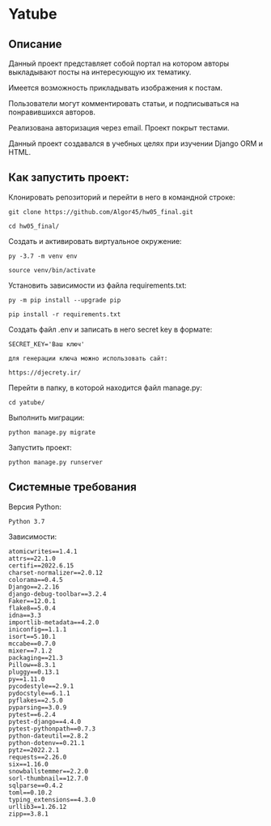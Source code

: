 # Yatube

## Описание
Данный проект представляет собой  портал на котором авторы выкладывают посты на интересующую их тематику.

Имеется возможность прикладывать изображения к постам.

Пользователи могут комментировать  статьи, и подписываться на понравившихся авторов.

Реализована авторизация через email. Проект покрыт тестами.

Данный проект создавался в учебных целях при изучении Django ORM и HTML.


## Как запустить проект:

Клонировать репозиторий и перейти в него в командной строке:

```
git clone https://github.com/Algor45/hw05_final.git
```

```
cd hw05_final/
```

Cоздать и активировать виртуальное окружение:

```
py -3.7 -m venv env
```

```
source venv/bin/activate
```

Установить зависимости из файла requirements.txt:

```
py -m pip install --upgrade pip
```

```
pip install -r requirements.txt
```

Создать файл .env и записать в него secret key в формате:

```
SECRET_KEY='Ваш ключ'

для генерации ключа можно использовать сайт:

https://djecrety.ir/
```


Перейти в папку, в которой находится файл manage.py:

```
cd yatube/
```

Выполнить миграции:

```
python manage.py migrate
```

Запустить проект:

```
python manage.py runserver
```


## Системные требования

Версия Python:

```
Python 3.7
```

Зависимости:

```
atomicwrites==1.4.1
attrs==22.1.0
certifi==2022.6.15
charset-normalizer==2.0.12
colorama==0.4.5
Django==2.2.16
django-debug-toolbar==3.2.4
Faker==12.0.1
flake8==5.0.4
idna==3.3
importlib-metadata==4.2.0
iniconfig==1.1.1
isort==5.10.1
mccabe==0.7.0
mixer==7.1.2
packaging==21.3
Pillow==8.3.1
pluggy==0.13.1
py==1.11.0
pycodestyle==2.9.1
pydocstyle==6.1.1
pyflakes==2.5.0
pyparsing==3.0.9
pytest==6.2.4
pytest-django==4.4.0
pytest-pythonpath==0.7.3
python-dateutil==2.8.2
python-dotenv==0.21.1
pytz==2022.2.1
requests==2.26.0
six==1.16.0
snowballstemmer==2.2.0
sorl-thumbnail==12.7.0
sqlparse==0.4.2
toml==0.10.2
typing_extensions==4.3.0
urllib3==1.26.12
zipp==3.8.1
```
